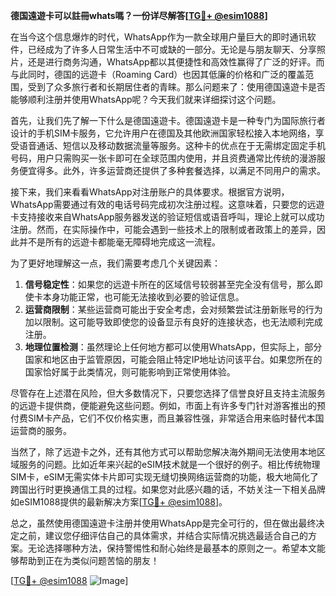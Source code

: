 **德国遠遊卡可以註冊whats嗎？一份详尽解答[[TG💪+ @esim1088](https://t.me/s/esim1088)]**

在当今这个信息爆炸的时代，WhatsApp作为一款全球用户量巨大的即时通讯软件，已经成为了许多人日常生活中不可或缺的一部分。无论是与朋友聊天、分享照片，还是进行商务沟通，WhatsApp都以其便捷性和高效性赢得了广泛的好评。而与此同时，德国的远遊卡（Roaming Card）也因其低廉的价格和广泛的覆盖范围，受到了众多旅行者和长期居住者的青睐。那么问题来了：使用德国遠遊卡是否能够顺利注册并使用WhatsApp呢？今天我们就来详细探讨这个问题。

首先，让我们先了解一下什么是德国遠遊卡。德国遠遊卡是一种专门为国际旅行者设计的手机SIM卡服务，它允许用户在德国及其他欧洲国家轻松接入本地网络，享受语音通话、短信以及移动数据流量等服务。这种卡的优点在于无需绑定固定手机号码，用户只需购买一张卡即可在全球范围内使用，并且资费通常比传统的漫游服务便宜得多。此外，许多运营商还提供了多种套餐选择，以满足不同用户的需求。

接下来，我们来看看WhatsApp对注册账户的具体要求。根据官方说明，WhatsApp需要通过有效的电话号码完成初次注册过程。这意味着，只要您的远遊卡支持接收来自WhatsApp服务器发送的验证短信或语音呼叫，理论上就可以成功注册。然而，在实际操作中，可能会遇到一些技术上的限制或者政策上的差异，因此并不是所有的远遊卡都能毫无障碍地完成这一流程。

为了更好地理解这一点，我们需要考虑几个关键因素：

1. **信号稳定性**：如果您的远遊卡所在的区域信号较弱甚至完全没有信号，那么即使卡本身功能正常，也可能无法接收到必要的验证信息。
2. **运营商限制**：某些运营商可能出于安全考虑，会对频繁尝试注册新账号的行为加以限制。这可能导致即使您的设备显示有良好的连接状态，也无法顺利完成注册。
3. **地理位置检测**：虽然理论上任何地方都可以使用WhatsApp，但实际上，部分国家和地区由于监管原因，可能会阻止特定IP地址访问该平台。如果您所在的国家恰好属于此类情况，则可能影响到正常使用体验。

尽管存在上述潜在风险，但大多数情况下，只要您选择了信誉良好且支持主流服务的远遊卡提供商，便能避免这些问题。例如，市面上有许多专门针对游客推出的预付费SIM卡产品，它们不仅价格实惠，而且兼容性强，非常适合用来临时替代本国运营商的服务。

当然了，除了远遊卡之外，还有其他方式可以帮助您解决海外期间无法使用本地区域服务的问题。比如近年来兴起的eSIM技术就是一个很好的例子。相比传统物理SIM卡，eSIM无需实体卡片即可实现无缝切换网络运营商的功能，极大地简化了跨国出行时更换通信工具的过程。如果您对此感兴趣的话，不妨关注一下相关品牌如eSIM1088提供的最新解决方案[[TG💪+ @esim1088](https://t.me/s/esim1088)]。

总之，虽然使用德国遠遊卡注册并使用WhatsApp是完全可行的，但在做出最终决定之前，建议您仔细评估自己的具体需求，并结合实际情况挑选最适合自己的方案。无论选择哪种方法，保持警惕性和耐心始终是最基本的原则之一。希望本文能够帮助到正在为类似问题苦恼的朋友！

[[TG💪+ @esim1088](https://t.me/s/esim1088) ![Image](https://i.postimg.cc/4NQfJmqS/Snipaste-2025-05-13-00-14-12.png)]